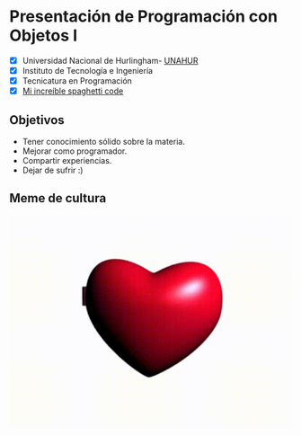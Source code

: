 # Presentación de Programación con Objetos I
- [x] Universidad Nacional de Hurlingham- [UNAHUR](https://unahur.edu.ar)
- [x] Instituto de Tecnología e Ingeniería 
- [x] Tecnicatura en Programación
- [x] [Mi increíble spaghetti code](https://github.com/gann4life)

## Objetivos 
* Tener conocimiento sólido sobre la materia.
* Mejorar como programador.
* Compartir experiencias.
* Dejar de sufrir :)

## Meme de cultura
![hehe](w3schools-my.gif)
